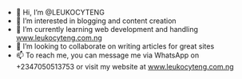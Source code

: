 - 👋 Hi, I’m @LEUKOCYTENG
- 👀 I’m interested in blogging and content creation
- 🌱 I’m currently learning web development and handling www.leukocyteng.com.ng
- 💞️ I’m looking to collaborate on writing articles for great sites
- 📫 To reach me, you can message me via WhatsApp on +2347050513753 or visit my website at www.leukocyteng.com.ng

<!---
LEUKOCYTENG/LEUKOCYTENG is a ✨ special ✨ repository because its `README.md` (this file) appears on your GitHub profile.
You can click the Preview link to take a look at your changes.
--->
